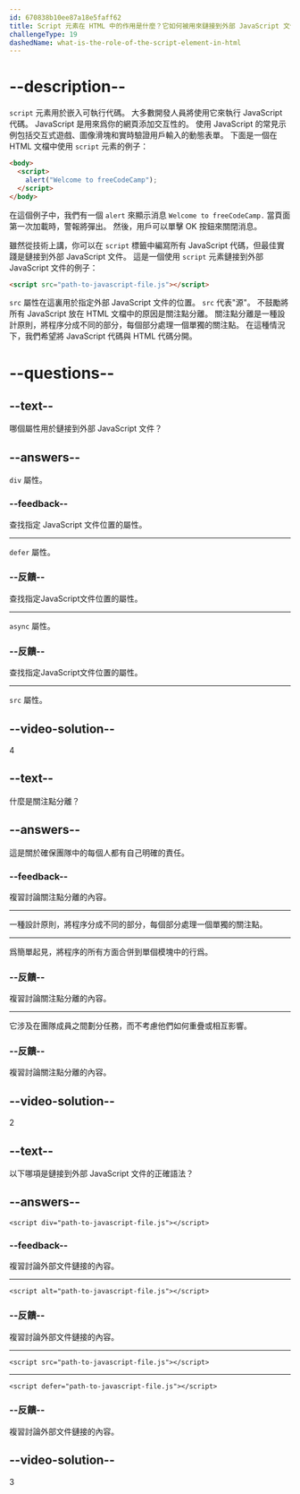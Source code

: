 ```yaml
---
id: 670838b10ee87a18e5faff62
title: Script 元素在 HTML 中的作用是什麼？它如何被用來鏈接到外部 JavaScript 文件？
challengeType: 19
dashedName: what-is-the-role-of-the-script-element-in-html
---
```


# --description--

`script` 元素用於嵌入可執行代碼。 大多數開發人員將使用它來執行 JavaScript 代碼。 JavaScript 是用來爲你的網頁添加交互性的。 使用 JavaScript 的常見示例包括交互式遊戲、圖像滑塊和實時驗證用戶輸入的動態表單。 下面是一個在 HTML 文檔中使用 `script` 元素的例子：

```html
<body>
  <script>
    alert("Welcome to freeCodeCamp");
  </script>
</body>
```

在這個例子中，我們有一個 `alert` 來顯示消息 `Welcome to freeCodeCamp.` 當頁面第一次加載時，警報將彈出。 然後，用戶可以單擊 OK 按鈕來關閉消息。

雖然從技術上講，你可以在 `script` 標籤中編寫所有 JavaScript 代碼，但最佳實踐是鏈接到外部 JavaScript 文件。 這是一個使用 `script` 元素鏈接到外部 JavaScript 文件的例子：

```html
<script src="path-to-javascript-file.js"></script>
```

`src` 屬性在這裏用於指定外部 JavaScript 文件的位置。 `src` 代表"源"。 不鼓勵將所有 JavaScript 放在 HTML 文檔中的原因是關注點分離。 關注點分離是一種設計原則，將程序分成不同的部分，每個部分處理一個單獨的關注點。 在這種情況下，我們希望將 JavaScript 代碼與 HTML 代碼分開。

# --questions--

## --text--

哪個屬性用於鏈接到外部 JavaScript 文件？

## --answers--

`div` 屬性。

### --feedback--

查找指定 JavaScript 文件位置的屬性。

---

`defer` 屬性。

### --反饋--

查找指定JavaScript文件位置的屬性。

---

`async` 屬性。

### --反饋--

查找指定JavaScript文件位置的屬性。

---

`src` 屬性。

## --video-solution--

4

## --text--

什麼是關注點分離？

## --answers--

這是關於確保團隊中的每個人都有自己明確的責任。

### --feedback--

複習討論關注點分離的內容。

---

一種設計原則，將程序分成不同的部分，每個部分處理一個單獨的關注點。

---

爲簡單起見，將程序的所有方面合併到單個模塊中的行爲。

### --反饋--

複習討論關注點分離的內容。

---

它涉及在團隊成員之間劃分任務，而不考慮他們如何重疊或相互影響。

### --反饋--

複習討論關注點分離的內容。

## --video-solution--

2

## --text--

以下哪項是鏈接到外部 JavaScript 文件的正確語法？

## --answers--

`<script div="path-to-javascript-file.js"></script>`

### --feedback--

複習討論外部文件鏈接的內容。

---

`<script alt="path-to-javascript-file.js"></script>`

### --反饋--

複習討論外部文件鏈接的內容。

---

`<script src="path-to-javascript-file.js"></script>`

---

`<script defer="path-to-javascript-file.js"></script>`

### --反饋--

複習討論外部文件鏈接的內容。

## --video-solution--

3
